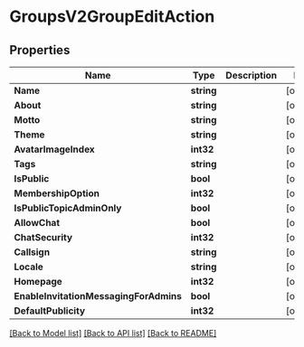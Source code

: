 # GroupsV2GroupEditAction

## Properties
Name | Type | Description | Notes
------------ | ------------- | ------------- | -------------
**Name** | **string** |  | [optional] 
**About** | **string** |  | [optional] 
**Motto** | **string** |  | [optional] 
**Theme** | **string** |  | [optional] 
**AvatarImageIndex** | **int32** |  | [optional] 
**Tags** | **string** |  | [optional] 
**IsPublic** | **bool** |  | [optional] 
**MembershipOption** | **int32** |  | [optional] 
**IsPublicTopicAdminOnly** | **bool** |  | [optional] 
**AllowChat** | **bool** |  | [optional] 
**ChatSecurity** | **int32** |  | [optional] 
**Callsign** | **string** |  | [optional] 
**Locale** | **string** |  | [optional] 
**Homepage** | **int32** |  | [optional] 
**EnableInvitationMessagingForAdmins** | **bool** |  | [optional] 
**DefaultPublicity** | **int32** |  | [optional] 

[[Back to Model list]](../README.md#documentation-for-models) [[Back to API list]](../README.md#documentation-for-api-endpoints) [[Back to README]](../README.md)



